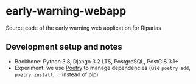 # early-warning-webapp
Source code of the early warning web application for Riparias

## Development setup and notes

- Backbone: Python 3.8, Django 3.2 LTS, PostgreSQL, PostGIS 3.1+
- Experiment: we use [Poetry](https://python-poetry.org/) to manage dependencies (use `poetry add`, `poetry install`, ... instead of pip)

